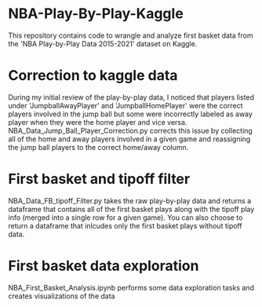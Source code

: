 # NBA-Play-By-Play-Kaggle
This repository contains code to wrangle and analyze first basket data from the 'NBA Play-by-Play Data 2015-2021' dataset on Kaggle.

# Correction to kaggle data
During my initial review of the play-by-play data, I noticed that players listed under 'JumpballAwayPlayer' and 'JumpballHomePlayer'
were the correct players involved in the jump ball but some were incorrectly labeled as away player when they were the home player
and vice versa. NBA_Data_Jump_Ball_Player_Correction.py corrects this issue by collecting all of the home and away players involved
in a given game and reassigning the jump ball players to the correct home/away column.

# First basket and tipoff filter
NBA_Data_FB_tipoff_Filter.py takes the raw play-by-play data and returns a dataframe that contains all of the first basket plays along with
the tipoff play info (merged into a single row for a given game). You can also choose to return a dataframe that inlcudes only the first basket plays
without tipoff data.

# First basket data exploration
NBA_First_Basket_Analysis.ipynb performs some data exploration tasks and creates visualizations of the data

